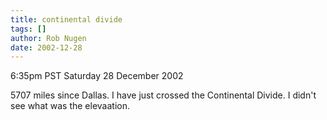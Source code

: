 ```yaml
---
title: continental divide
tags: []
author: Rob Nugen
date: 2002-12-28
---
```


<p class=date>6:35pm PST Saturday 28 December 2002</p>

<p>5707 miles since Dallas.  I have just crossed the Continental
Divide.  I didn't see what was the elevaation.</p>
